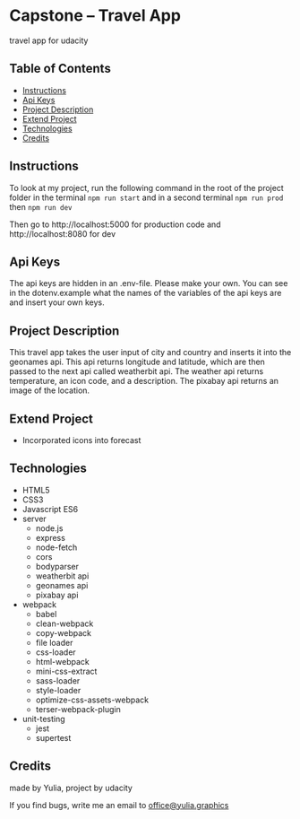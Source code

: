 # Capstone – Travel App
travel app for udacity

## Table of Contents

* [Instructions](#instructions)
* [Api Keys](#keys)
* [Project Description](#description)
* [Extend Project](#project)
* [Technologies](#technologies)
* [Credits](#credits)

## Instructions

To look at my project, run the following command in the root of the project folder in the terminal
`npm run start` and in a second terminal `npm run prod` then `npm run dev`

Then go to http://localhost:5000 for production code and http://localhost:8080 for dev

## Api Keys
The api keys are hidden in an .env-file. Please make your own. You can see in the dotenv.example what the names of the variables of the api keys are and insert your own keys.

## Project Description

This travel app takes the user input of city and country and inserts it into the geonames api. This api returns longitude and latitude, which are then passed to the next api called weatherbit api. The weather api returns temperature, an icon code, and a description. The pixabay api returns an image of the location.

## Extend Project

* Incorporated icons into forecast

## Technologies

* HTML5
* CSS3
* Javascript ES6
* server
    * node.js
    * express
    * node-fetch
    * cors
    * bodyparser
    * weatherbit api
    * geonames api
    * pixabay api
* webpack
    * babel
    * clean-webpack
    * copy-webpack
    * file loader
    * css-loader
    * html-webpack
    * mini-css-extract
    * sass-loader
    * style-loader
    * optimize-css-assets-webpack
    * terser-webpack-plugin
* unit-testing
    * jest
    * supertest

## Credits
made by Yulia, project by udacity

If you find bugs, write me an email to office@yulia.graphics
